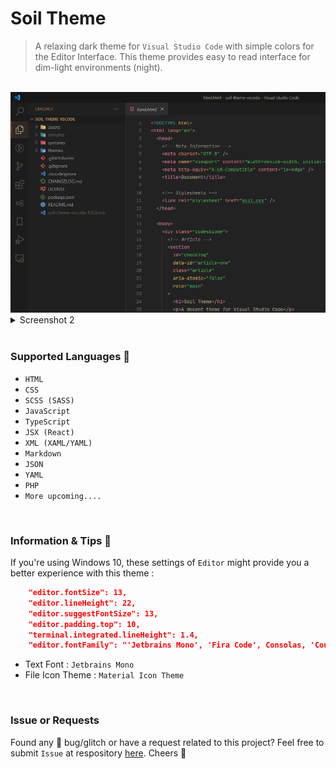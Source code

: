# Soil Theme

> A relaxing dark theme for `Visual Studio Code` with simple colors for the Editor Interface.
> This theme provides easy to read interface for dim-light environments (night).

<br />

<img src="assets/scr1.png" />

<br />

<details>
  <summary>Screenshot 2</summary>
  <br />
  <img src="assets/scr2.png" />
</details>

<br />

### Supported Languages 🎉

- `HTML`
- `CSS`
- `SCSS (SASS)`
- `JavaScript`
- `TypeScript`
- `JSX (React)`
- `XML (XAML/YAML)`
- `Markdown`
- `JSON`
- `YAML`
- `PHP`
- `More upcoming....`

<br>

### Information & Tips 📌

If you're using Windows 10, these settings of `Editor` might provide you a better experience with this theme :

```json
    "editor.fontSize": 13,
    "editor.lineHeight": 22,
    "editor.suggestFontSize": 13,
    "editor.padding.top": 10,
    "terminal.integrated.lineHeight": 1.4,
    "editor.fontFamily": "'Jetbrains Mono', 'Fira Code', Consolas, 'Courier New', monospace",
```

- Text Font : `Jetbrains Mono`
- File Icon Theme : `Material Icon Theme`

<br />

### Issue or Requests

Found any 🐛 bug/glitch or have a request related to this project? Feel free to submit `Issue` at respository <a href="https://github.com/codesbiome/soil-theme-vscode/issues">here</a>.
Cheers 🍻
